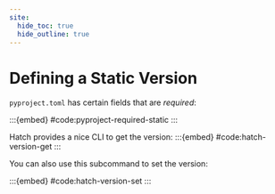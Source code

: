 ```yaml
---
site:
  hide_toc: true
  hide_outline: true
---
```


# Defining a Static Version

`pyproject.toml` has certain fields that are _required_:

:::{embed} #code:pyproject-required-static
:::

Hatch provides a nice CLI to get the version:
:::{embed} #code:hatch-version-get
:::

You can also use this subcommand to set the version:

:::{embed} #code:hatch-version-set
:::
